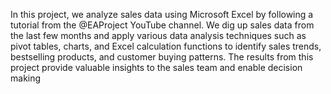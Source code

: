 In this project, we analyze sales data using Microsoft Excel by following a tutorial from the @EAProject YouTube channel. We dig up sales data from the last few months and apply various data analysis techniques such as pivot tables, charts, and Excel calculation functions to identify sales trends, bestselling products, and customer buying patterns. The results from this project provide valuable insights to the sales team and enable decision making
